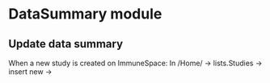 DataSummary module
==================

Update data summary
-------------------
When a new study is created on ImmuneSpace:
In /Home/
 -> lists.Studies -> insert new -> <SDYaccession>

